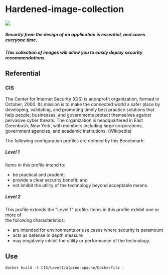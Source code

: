 # Hardened-image-collection

![](https://geps.dev/progress/20)

##### Security from the design of an application is essential, and saves everyone time.

##### This collection of images will allow you to easily deploy security recommendations.

## Referential
### CIS
The Center for Internet Security (CIS) is anonprofit organization, formed in October, 2000. Its mission is to make the connected world a safer place by developing, validating, and promoting timely best practice solutions that help people, businesses, and governments protect themselves against pervasive cyber threats. The organization is headquartered in East Greenbush, New York, with members including large corporations, government agencies, and academic institutions. (Wikipedia)

The	following	configuration	profiles	are	defined	by	this	Benchmark:

##### Level	1
Items	in	this	profile	intend	to:
  - be	practical	and	prudent;
  - provide	a	clear	security	benefit;	and
  - not	inhibit	the	utility	of	the	technology	beyond	acceptable	means.
##### Level	2
This	profile	extends	the	"Level	1"	profile.	Items	in	this	profile	exhibit	one	or	more	of	
the	following	characteristics:
  - are	intended	for	environments	or	use	cases	where	security	is	paramount
  - acts	as	defense	in	depth	measure
  - may	negatively	inhibit	the	utility	or	performance	of	the	technology.

## Use

``` 
docker build -t CIS/Level1/alpine-apache/Dockerfile .
```
